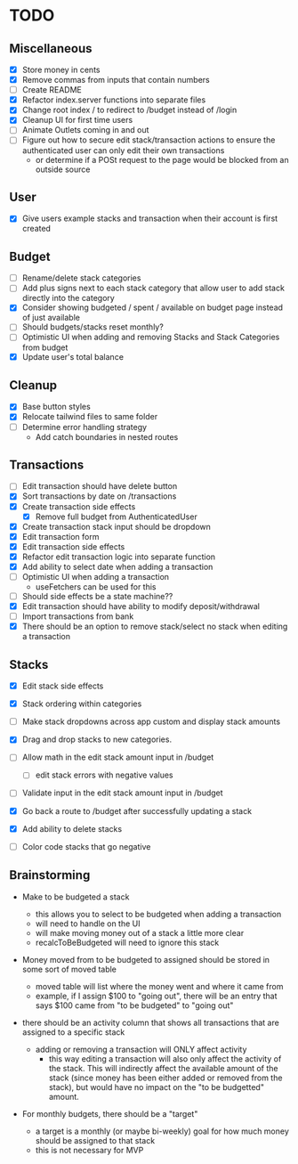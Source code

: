 # TODO

## Miscellaneous
- [x] Store money in cents
- [x] Remove commas from inputs that contain numbers 
- [ ] Create README
- [x] Refactor index.server functions into separate files
- [x] Change root index / to redirect to /budget instead of /login
- [x] Cleanup UI for first time users
- [ ] Animate Outlets coming in and out
- [ ] Figure out how to secure edit stack/transaction actions to ensure the authenticated user can only edit their own transactions
  - or determine if a POSt request to the page would be blocked from an outside source

## User
- [x] Give users example stacks and transaction when their account is first created
## Budget
- [ ] Rename/delete stack categories
- [ ] Add plus signs next to each stack category that allow user to add stack directly into the category
- [x] Consider showing budgeted / spent / available on budget page instead of just available
- [ ] Should budgets/stacks reset monthly? 
- [ ] Optimistic UI when adding and removing Stacks and Stack Categories from budget
- [x] Update user's total balance

## Cleanup
- [x] Base button styles
- [x] Relocate tailwind files to same folder
- [ ] Determine error handling strategy
  - Add catch boundaries in nested routes

## Transactions
- [ ] Edit transaction should have delete button
- [x] Sort transactions by date on /transactions
- [x] Create transaction side effects
  - [x] Remove full budget from AuthenticatedUser
- [x] Create transaction stack input should be dropdown
- [x] Edit transaction form
- [x] Edit transaction side effects
- [x] Refactor edit transaction logic into separate function
- [x] Add ability to select date when adding a transaction
- [ ] Optimistic UI when adding a transaction
  - useFetchers can be used for this
- [ ] Should side effects be a state machine??
- [x] Edit transaction should have ability to modify deposit/withdrawal
- [ ] Import transactions from bank
- [x] There should be an option to remove stack/select no stack when editing a transaction

## Stacks
- [x] Edit stack side effects
- [x] Stack ordering within categories
- [ ] Make stack dropdowns across app custom and display stack amounts
- [x] Drag and drop stacks to new categories.
- [ ] Allow math in the edit stack amount input in /budget
  - [ ] edit stack errors with negative values
- [ ] Validate input in the edit stack amount input in /budget
- [x] Go back a route to /budget after successfully updating a stack
- [x] Add ability to delete stacks
- [ ] Color code stacks that go negative


## Brainstorming
- Make to be budgeted a stack
  - this allows you to select to be budgeted when adding a transaction
  - will need to handle on the UI
  - will make moving money out of a stack a little more clear
  - recalcToBeBudgeted will need to ignore this stack

- Money moved from to be budgeted to assigned should be stored in some sort of moved table
  - moved table will list where the money went and where it came from 
  - example, if I assign $100 to "going out", there will be an entry that says $100 came from "to be budgeted" to "going out"
- there should be an activity column that shows all transactions that are assigned to a specific stack
  - adding or removing a transaction will ONLY affect activity
    - this way editing a transaction will also only affect the activity of the stack. This will indirectly affect the available amount of the stack (since money has been either added or removed from the stack), but would have no impact on the "to be budgetted" amount. 
  
- For monthly budgets, there should be a "target" 
  - a target is a monthly (or maybe bi-weekly) goal for how much money should be assigned to that stack
  - this is not necessary for MVP